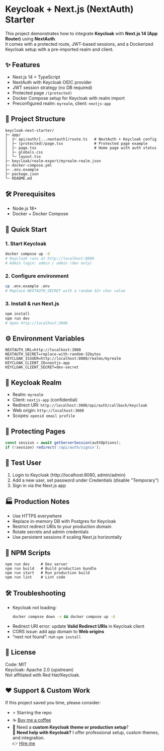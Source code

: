# Keycloak + Next.js (NextAuth) Starter

This project demonstrates how to integrate **Keycloak** with **Next.js 14 (App Router)** using **NextAuth**.  
It comes with a protected route, JWT-based sessions, and a Dockerized Keycloak setup with a pre-imported realm and client.

## ✨ Features
- Next.js 14 + TypeScript
- NextAuth with Keycloak OIDC provider
- JWT session strategy (no DB required)
- Protected page `/(protected)`
- Docker Compose setup for Keycloak with realm import
- Preconfigured realm: `myrealm`, client: `nextjs-app`

## 📂 Project Structure
```
keycloak-next-starter/
├─ app/
│  ├─ api/auth/[...nextauth]/route.ts   # NextAuth + Keycloak config
│  ├─ (protected)/page.tsx              # Protected page example
│  ├─ page.tsx                          # Home page with auth status
│  ├─ globals.css
│  └─ layout.tsx
├─ keycloak/realm-export/myrealm-realm.json
├─ docker-compose.yml
├─ .env.example
├─ package.json
└─ README.md
```

## 🛠 Prerequisites
- Node.js 18+  
- Docker + Docker Compose  

## 🚀 Quick Start

### 1. Start Keycloak
```bash
docker compose up -d
# Keycloak runs at http://localhost:8080
# Admin login: admin / admin (dev only)
```

### 2. Configure environment
```bash
cp .env.example .env
# Replace NEXTAUTH_SECRET with a random 32+ char value
```

### 3. Install & run Next.js
```bash
npm install
npm run dev
# Open http://localhost:3000
```

## ⚙️ Environment Variables
```
NEXTAUTH_URL=http://localhost:3000
NEXTAUTH_SECRET=replace-with-random-32bytes
KEYCLOAK_ISSUER=http://localhost:8080/realms/myrealm
KEYCLOAK_CLIENT_ID=nextjs-app
KEYCLOAK_CLIENT_SECRET=dev-secret
```

## 🔑 Keycloak Realm
- Realm: `myrealm`
- Client: `nextjs-app` (confidential)
- Redirect URI: `http://localhost:3000/api/auth/callback/keycloak`
- Web origin: `http://localhost:3000`
- Scopes: `openid email profile`

## 🔐 Protecting Pages
```ts
const session = await getServerSession(authOptions);
if (!session) redirect('/api/auth/signin');
```

## 🧪 Test User
1. Login to Keycloak (http://localhost:8080, admin/admin)  
2. Add a new user, set password under Credentials (disable "Temporary")  
3. Sign in via the Next.js app  

## 🏭 Production Notes
- Use HTTPS everywhere  
- Replace in-memory DB with Postgres for Keycloak  
- Restrict redirect URIs to your production domain  
- Rotate secrets and admin credentials  
- Use persistent sessions if scaling Next.js horizontally  

## 📜 NPM Scripts
```
npm run dev     # Dev server
npm run build   # Build production bundle
npm run start   # Run production build
npm run lint    # Lint code
```

## 🛠 Troubleshooting
- Keycloak not loading:
  ```bash
  docker compose down -v && docker compose up -d
  ```
- Redirect URI error: update **Valid Redirect URIs** in Keycloak client  
- CORS issue: add app domain to **Web origins**  
- “next not found”: run `npm install`  

## 📄 License
Code: MIT  
Keycloak: Apache 2.0 (upstream)  
Not affiliated with Red Hat/Keycloak.

## ❤️ Support & Custom Work
If this project saved you time, please consider:
- ⭐ Starring the repo
- ☕ [Buy me a coffee](https://www.buymeacoffee.com/leposava)
- 💼 Need a **custom Keycloak theme or production setup**?  
🔑 **Need help with Keycloak?**
I offer professional setup, custom themes, and integration.  
👉 [Hire me](mailto:leposava.knez@gmail.com) 
  

